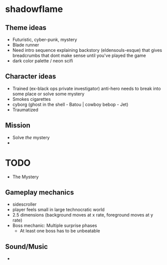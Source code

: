 # shadowflame

## Theme ideas
- Futuristic, cyber-punk, mystery
- Blade runner
- Need intro sequence explaining backstory (eldensouls-esque) that gives breadcrumbs that dont make sense until you've played the game
- dark color palette / neon scifi

## Character ideas
- Trained (ex-black ops private investigator) anti-hero needs to break into some place or solve some mystery
- Smokes cigarettes
- cyborg (ghost in the shell - Batou | cowboy bebop - Jet)
- Traumatized

## Mission
- Solve <i>the</i> mystery
- 

# TODO
- The Mystery
## Gameplay mechanics
- sidescroller
- player feels small in large technocratic world
- 2.5 dimensions (background moves at x rate, foreground moves at y rate)
- Boss mechanic: Multiple surprise phases
    - At least one boss has to be unbeatable
## Sound/Music
- 